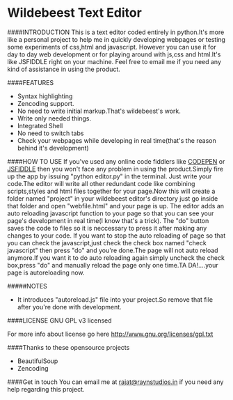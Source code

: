 Wildebeest Text Editor
====================== 

####INTRODUCTION
This is a text editor coded entirely in python.It's more like a personal project to help me in quickly developing webpages or testing some experiments of css,html and javascript. However you can use it for day to day web development or for playing around with js,css and html.It's like JSFIDDLE right on your machine. Feel free to email me if you need any kind of assistance in using the product.

####FEATURES
- Syntax highlighting
- Zencoding support.
- No need to write initial markup.That's wildebeest's work.
- Write only needed things.
- Integrated Shell
- No need to switch tabs
- Check your webpages while developing in real time(that's the reason behind it's development)

####HOW TO USE
If you've used any online code fiddlers like [CODEPEN](http://codepen.io) or [JSFIDDLE](http://jsfiddle.net) then you won't face any problem in using the product.Simply fire up the app by issuing "python editor.py" in the terminal.
Just write your code.The editor will write all other redundant code like combining scripts,styles and html files together for your page.Now this will create a folder named "project" in your wildebeest editor's directory just go inside that folder and open "webfile.html" and your page is up.
The editor adds an auto reloading javascript function to your page so that you can see your page's development in real time(I know that's a trick).
The "do" button saves the code to files so it is neccessary to press it after making any changes to your code.
If you want to stop the auto reloading of page so that you can check the javascript,just check the check box named "check javascript" then press "do" and you're done.The page will not auto reload anymore.If you want it to do auto reloading again simply uncheck the check box,press "do" and manually reload the page only one time.TA DA!....your page is autoreloading now.

#####NOTES
- It introduces "autoreload.js" file into your project.So remove that file after you're done with development.

####LICENSE
GNU GPL v3 licensed

For more info about license go here http://www.gnu.org/licenses/gpl.txt


####Thanks to these opensource projects
- BeautifulSoup
- Zencoding

####Get in touch
You can email me at rajat@raynstudios.in if you need any help regarding this project.
